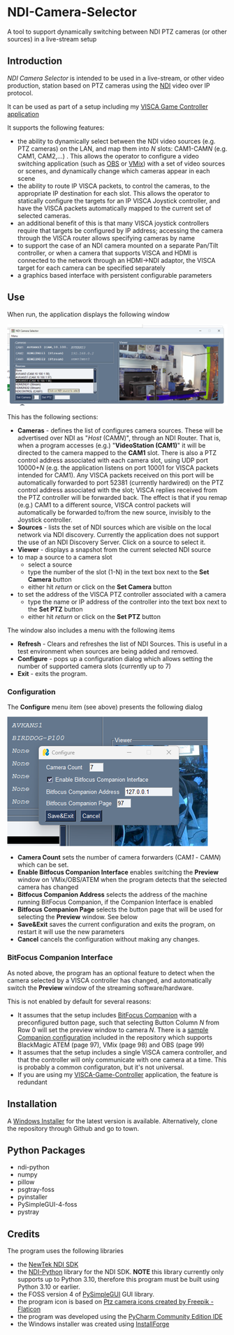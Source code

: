 # NDI-Camera-Selector
A tool to support dynamically switching between NDI PTZ cameras (or other sources) in a live-stream setup

## Introduction

*NDI Camera Selector* is intended to be used in a live-stream, or other video production, station based on PTZ cameras using the [NDI](https://ndi.video/) video over IP protocol.

It can be used as part of a setup including my [VISCA Game Controller application](https://github.com/DanTappan/VISCA-Game-Controller)

It supports the following features:

- the ability to dynamically select between the NDI video sources (e.g. PTZ cameras) on the LAN, and map them into *N* slots: CAM1-CAM*N* (e.g. CAM1, CAM2,...) . This allows the operator to configure a video switching application (such as [OBS](https://obsproject.com/) or [VMix](https://www.vmix.com/)) with a set of video sources or scenes, and dynamically change which cameras appear in each scene
- the ability to route IP VISCA packets, to control the cameras, to the appropriate IP destination for each slot. This allows the operator to statically configure the targets for an IP VISCA Joystick controller, and have the VISCA packets automatically mapped to the current set of selected cameras.
- an additional benefit of this is that many VISCA joystick controllers require that targets be configured by IP address; accessing the camera through the VISCA router allows specifying cameras by name
- to support the case of an NDI camera mounted on a separate Pan/Tilt controller, or when a camera that supports VISCA and HDMI is connected to the network through an HDMI->NDI adaptor, the VISCA target for each camera can be specified separately
- a graphics based interface with persistent configurable parameters

## Use

When run, the application displays the following window

![NDI Camera Selector](Screenshots/NDICameraSelector.png)

This has the following sections:
- **Cameras** - defines the list of configures camera sources. These will be advertised over NDI as "*Host* (CAM*N*)", through an NDI Router. That is, when a program accesses (e.g.) "**VideoStation (CAM1)**" it will be directed to the camera mapped to the **CAM1** slot. There is also a PTZ control address associated with each camera slot, using UDP port 10000+*N* (e.g. the application listens on port 10001 for VISCA packets intended for CAM1). Any VISCA packets received on this port will be automatically forwarded to port 52381 (currently hardwired) on the PTZ control address associated with the slot; VISCA replies received from the PTZ controller will be forwarded back. The effect is that if you remap (e.g.) CAM1 to a different source, VISCA control packets will automatically be forwarded to/from the new source, invisibly to the Joystick controller.
- **Sources** - lists the set of NDI sources which are visible on the local network via NDI discovery. Currently the application does not support the use of an NDI Discovery Server. Click on a source to select it.
- **Viewer** - displays a snapshot from the current selected NDI source
- to map a source to a camera slot
  - select a source
  - type the number of the slot (1-N) in the text box next to the **Set Camera** button
  - either hit *return* or click on the **Set Camera** button
- to set the address of the VISCA PTZ controller associated with a camera
  - type the name or IP address of the controller into the text box next to the **Set PTZ** button
  - either hit *return* or click on the **Set PTZ** button
 
The window also includes a menu with the following items
- **Refresh** - Clears and refreshes the list of NDI Sources. This is useful in a test environment when sources are being added and removed.
- **Configure** - pops up a configuration dialog which allows setting the number of supported camera slots (currently up to 7)
- **Exit** - exits the program.

### Configuration

The **Configure** menu item (see above) presents the following dialog

![Configure Dialog](Screenshots/Configure.png)

- **Camera Count** sets the number of camera forwarders (CAM*1* - CAM*N*) which can be set.
- **Enable Bitfocus Companion Interface** enables switching the **Preview** window on VMix/OBS/ATEM when the program detects that the selected camera has changed
- **Bitfocus Companion Address** selects the address of the machine running BitFocus Companion, if the Companion Interface is enabled
- **Bitfocus Companion Page** selects the button page that will be used for selecting the **Preview** window. See below
- **Save&Exit** saves the current configuration and exits the program, on restart it will use the new parameters
- **Cancel** cancels the configuration without making any changes.

### BitFocus Companion Interface

As noted above, the program has an optional feature to detect when the camera selected by a VISCA controller has changed, and automatically switch the **Preview** window of the streaming software/hardware. 

This is not enabled by default for several reasons:
- It assumes that the setup includes [BitFocus Companion](https://bitfocus.io/companion) with a preconfigured button page, such that selecting Button Column *N* from Row 0 will set the preview window to camera *N*. There is a [sample Companion configuration](Sample.companionconfig) included in the repository which supports BlackMagic ATEM (page 97), VMix (page 98) and OBS (page 99)
- It assumes that the setup includes a single VISCA camera controller, and that the controller will only communicate with one camera at a time. This is probably a common configuraton, but it's not universal.
- If you are using my [VISCA-Game-Controller](https://github.com/DanTappan/VISCA-Game-Controller) application, the feature is redundant

## Installation

A [Windows Installer](https://dantappan.net/projects/#NDI-Camera-Selector) for the latest version is available. Alternatively, clone the repository through Github and go to town.

## Python Packages
- ndi-python
- numpy
- pillow
- psgtray-foss
- pyinstaller
- PySimpleGUI-4-foss
- pystray

## Credits

The program uses the following libraries

- the [NewTek NDI SDK](https://ndi.video/for-developers/ndi-sdk/download/)
- the [NDI-Python](https://pypi.org/project/ndi-python/) library for the NDI SDK. **NOTE** this library currently only supports up to Python 3.10, therefore this program must be built using Python 3.10 or earlier.
- the FOSS version 4 of [PySimpleGUI](https://pysimplegui.com/) GUI library. 
- the program icon is based on [Ptz camera icons created by Freepik - Flaticon](https://www.flaticon.com/free-icons/ptz-camera)
- the program was developed using the [PyCharm Community Edition IDE](https://www.jetbrains.com/pycharm/)
- the Windows installer was created using [InstallForge](https://installforge.net/)
